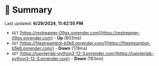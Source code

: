 # 📖 Summary
Last updated: **6/29/2024, 11:42:55 PM**

- `GET` [https://restreamer-09gx.onrender.com](https://restreamer-09gx.onrender.com) - **Up** (803ms)
- `GET` [https://filestreambot-b5k6.onrender.com/](https://filestreambot-b5k6.onrender.com/) - **Down** (178ms)
- `GET` [https://jupyterlab-python3-12-3.onrender.com](https://jupyterlab-python3-12-3.onrender.com) - **Down** (183ms)
